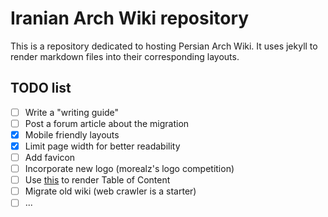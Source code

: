 # Iranian Arch Wiki repository
This is a repository dedicated to hosting Persian Arch Wiki. It uses jekyll
to render markdown files into their corresponding layouts.

## TODO list

- [ ] Write a "writing guide"
- [ ] Post a forum article about the migration
- [x] Mobile friendly layouts
- [x] Limit page width for better readability
- [ ] Add favicon
- [ ] Incorporate new logo (morealz's logo competition)
- [ ] Use [this](https://github.com/allejo/jekyll-toc) to render Table of Content
- [ ] Migrate old wiki (web crawler is a starter)
- [ ] ...
